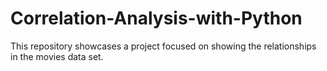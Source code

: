 # Correlation-Analysis-with-Python
This repository showcases a project focused on showing the relationships in the movies data set.
